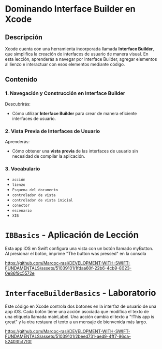# Dominando Interface Builder en Xcode

## Descripción

Xcode cuenta con una herramienta incorporada llamada **Interface Builder**, que simplifica la creación de interfaces de usuario de manera visual. En esta lección, aprenderás a navegar por Interface Builder, agregar elementos al lienzo e interactuar con esos elementos mediante código.

## Contenido

### 1. Navegación y Construcción en Interface Builder

Descubrirás:

- Cómo utilizar **Interface Builder** para crear de manera eficiente interfaces de usuario.

### 2. Vista Previa de Interfaces de Usuario

Aprenderás:

- Cómo obtener una **vista previa** de las interfaces de usuario sin necesidad de compilar la aplicación.

### 3. Vocabulario
- `acción`
- `lienzo`
- `Esquema del documento`
- `controlador de vista`
- `controlador de vista inicial`
- `conector`
- `escenario`
- `XIB`

# `IBBasics` - Aplicación de Lección

Esta app iOS en Swift configura una vista con un botón llamado myButton. Al presionar el botón, imprime "The button was pressed" en la consola

https://github.com/Marcoc-rasi/DEVELOPMENT-WITH-SWIFT-FUNDAMENTALS/assets/51039101/1fdaa60f-22b6-4cb9-8023-0e86f9c5572e


# `InterfaceBuilderBasics` - Laboratorio

Este código en Xcode controla dos botones en la interfaz de usuario de una app iOS. Cada botón tiene una acción asociada que modifica el texto de una etiqueta llamada mainLabel. Una acción cambia el texto a "!This app is great" y la otra restaura el texto a un mensaje de bienvenida más largo.

https://github.com/Marcoc-rasi/DEVELOPMENT-WITH-SWIFT-FUNDAMENTALS/assets/51039101/2beed731-aed9-4ff7-96ca-52403fcf7f0f
